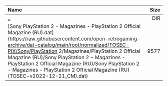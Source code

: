 |Name|Size|
|:---|---:|
|[..](../index.html)|DIR|
|[Sony PlayStation 2 - Magazines - PlayStation 2 Official Magazine (RU).dat](https://raw.githubusercontent.com/open-retrogaming-archive/dat-catalog/main/root/normalized/TOSEC-PIX/Sony/PlayStation 2/Magazines/PlayStation 2 Official Magazine (RU)/Sony PlayStation 2 - Magazines - PlayStation 2 Official Magazine (RU)/Sony PlayStation 2 - Magazines - PlayStation 2 Official Magazine (RU) (TOSEC-v2022-12-21_CM).dat)|9577|
